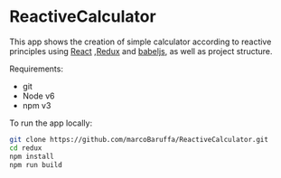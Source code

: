 # ReactiveCalculator
This app shows the creation of simple calculator according to reactive principles
using [React] ,[Redux] and [babeljs], as well as project structure.

Requirements:
- git
- Node v6
- npm v3

To run the app locally:

```bash
git clone https://github.com/marcoBaruffa/ReactiveCalculator.git
cd redux
npm install
npm run build
```

[React]: http://facebook.github.io/react/
[Redux]: https://redux.js.org/
[babeljs]: https://babeljs.io/
